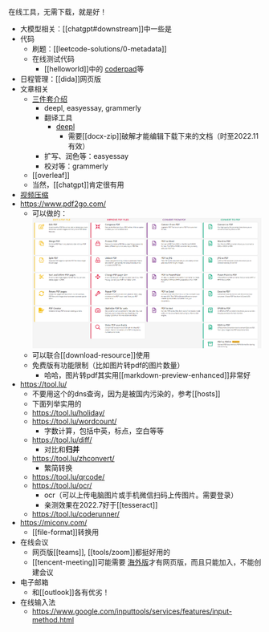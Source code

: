 在线工具，无需下载，就是好！
- 大模型相关：[[chatgpt#downstream]]中一些是
- 代码
  - 刷题：[[leetcode-solutions/0-metadata]]
  - 在线测试代码
    - [[helloworld]]中的 [coderpad](https://app.coderpad.io/sandbox)等
- 日程管理：[[dida]]网页版
- 文章相关
  - [三件套介绍](https://www.bilibili.com/video/BV17e4y1J7hi/?is_story_h5=false&p=1&share_from=ugc&share_medium=android&share_plat=android&share_session_id=b4d31482-9f69-4bcb-953b-77d06a68cade&share_source=WEIXIN&share_tag=s_i&timestamp=1669998588&unique_k=CfxDu9U)
    - deepl, easyessay, grammerly
    - 翻译工具
      - [deepl](https://www.deepl.com/translator)
        - 需要[[docx-zip]]破解才能编辑下载下来的文档（时至2022.11有效）
    - 扩写、润色等：easyessay
    - 校对等：grammerly
  - [[overleaf]]
  - 当然，[[chatgpt]]肯定很有用
- [视频压缩](https://compress-video-online.com/zh)
- https://www.pdf2go.com/
  - 可以做的：![](pdf2go.png)
  - 可以联合[[download-resource]]使用
  - 免费版有功能限制（比如图片转pdf的图片数量）
    - 哈哈，图片转pdf其实用[[markdown-preview-enhanced]]非常好
- https://tool.lu/
  - 不要用这个的dns查询，因为是被国内污染的，参考[[hosts]]
  - 下面列举实用的
  - https://tool.lu/holiday/
  - https://tool.lu/wordcount/
    - 字数计算，包括中英，标点，空白等等
  - https://tool.lu/diff/
    - 对比和**归并**
  - https://tool.lu/zhconvert/
    - 繁简转换
  - https://tool.lu/qrcode/
  - https://tool.lu/ocr/
    - ocr（可以上传电脑图片或手机微信扫码上传图片。需要登录）
    - 亲测效果在2022.7好于[[tesseract]]
  - https://tool.lu/coderunner/
- https://miconv.com/
  - [[file-format]]转换用
- 在线会议
  - 网页版[[teams]], [[tools/zoom]]都挺好用的
  - [[tencent-meeting]]可能需要 [海外版](https://voovmeeting.com/)才有网页版，而且只能加入，不能创建会议
- 电子邮箱
  - 和[[outlook]]各有优劣！
- 在线输入法
  - https://www.google.com/inputtools/services/features/input-method.html